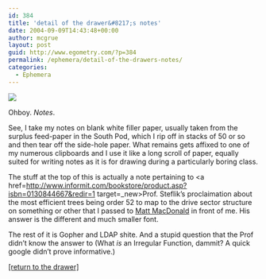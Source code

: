 ```yaml
---
id: 384
title: 'detail of the drawer&#8217;s notes'
date: 2004-09-09T14:43:48+00:00
author: mcgrue
layout: post
guid: http://www.egometry.com/?p=384
permalink: /ephemera/detail-of-the-drawers-notes/
categories:
  - Ephemera
---
```

<img src=/i/2004-09/drawer/2004.09.21\_CS328\_notes.jpg>

Ohboy. _Notes_.

See, I take my notes on blank white filler paper, usually taken from the surplus feed-paper in the South Pod, which I rip off in stacks of 50 or so and then tear off the side-hole paper. What remains gets affixed to one of my numerous clipboards and I use it like a long scroll of paper, equally suited for writing notes as it is for drawing during a particularly boring class.

The stuff at the top of this is actually a note pertaining to <a href=http://www.informit.com/bookstore/product.asp?isbn=0130844667&redir=1 target=_new>Prof. Steflik&#8217;s</a> proclaimation about the most efficient trees being order 52 to map to the drive sector structure on something or other that I passed to <a href=http://www.metzenweb.com/ target=_new>Matt MacDonald</a> in front of me. His answer is the different and much smaller font.

The rest of it is Gopher and LDAP shite. And a stupid question that the Prof didn&#8217;t know the answer to (What _is_ an Irregular Function, dammit? A quick google didn&#8217;t prove informative.)

<a href=http://www.egometry.com/ephemera/the-contents-of-my-drawer/>[return to the drawer]</a>